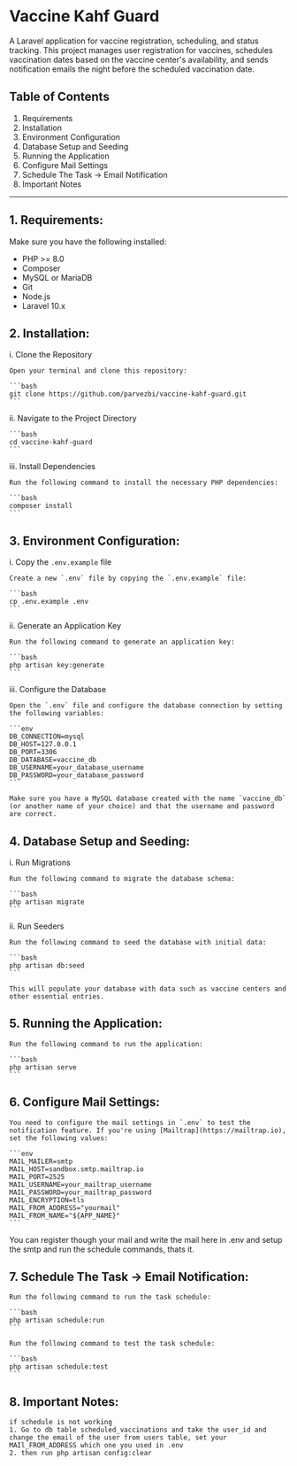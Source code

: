 # Vaccine Kahf Guard

A Laravel application for vaccine registration, scheduling, and status tracking. This project manages user registration for vaccines, schedules vaccination dates based on the vaccine center's availability, and sends notification emails the night before the scheduled vaccination date.

## Table of Contents

1. Requirements
2. Installation
3. Environment Configuration
4. Database Setup and Seeding
5. Running the Application
6. Configure Mail Settings
7. Schedule The Task -> Email Notification
8. Important Notes

---

## 1. **Requirements**:

Make sure you have the following installed:

- PHP >= 8.0
- Composer
- MySQL or MariaDB
- Git
- Node.js
- Laravel 10.x

## 2. **Installation**:

i. Clone the Repository

    Open your terminal and clone this repository:

    ```bash
    git clone https://github.com/parvezbi/vaccine-kahf-guard.git
    ```

ii. Navigate to the Project Directory

    ```bash
    cd vaccine-kahf-guard
    ```

iii. Install Dependencies

    Run the following command to install the necessary PHP dependencies:

    ```bash
    composer install
    ```

## 3. **Environment Configuration**:

i. Copy the `.env.example` file

    Create a new `.env` file by copying the `.env.example` file:

    ```bash
    cp .env.example .env
    ```

ii. Generate an Application Key

    Run the following command to generate an application key:

    ```bash
    php artisan key:generate
    ```

iii. Configure the Database

    Open the `.env` file and configure the database connection by setting the following variables:

    ```env
    DB_CONNECTION=mysql
    DB_HOST=127.0.0.1
    DB_PORT=3306
    DB_DATABASE=vaccine_db
    DB_USERNAME=your_database_username
    DB_PASSWORD=your_database_password
    ```

    Make sure you have a MySQL database created with the name `vaccine_db` (or another name of your choice) and that the username and password are correct.

## 4. **Database Setup and Seeding**:

i. Run Migrations

    Run the following command to migrate the database schema:

    ```bash
    php artisan migrate
    ```

ii. Run Seeders

    Run the following command to seed the database with initial data:

    ```bash
    php artisan db:seed
    ```

    This will populate your database with data such as vaccine centers and other essential entries.

## 5. **Running the Application**:

    Run the following command to run the application:

    ```bash
    php artisan serve
    ```

## 6. **Configure Mail Settings**:

    You need to configure the mail settings in `.env` to test the notification feature. If you're using [Mailtrap](https://mailtrap.io), set the following values:

    ```env
    MAIL_MAILER=smtp
    MAIL_HOST=sandbox.smtp.mailtrap.io
    MAIL_PORT=2525
    MAIL_USERNAME=your_mailtrap_username
    MAIL_PASSWORD=your_mailtrap_password
    MAIL_ENCRYPTION=tls
    MAIL_FROM_ADDRESS="yourmail"
    MAIL_FROM_NAME="${APP_NAME}"
    ```

   You can register though your mail and write the mail here in .env and setup the smtp and run the schedule commands, thats it.

## 7. **Schedule The Task -> Email Notification**:

    Run the following command to run the task schedule:

    ```bash
    php artisan schedule:run
    ```

    Run the following command to test the task schedule:

    ```bash
    php artisan schedule:test
    ```

## 8. **Important Notes**:
	if schedule is not working
	1. Go to db table scheduled_vaccinations and take the user_id and change the email of the user from users table, set your MAIl_FROM_ADDRESS which one you used in .env
	2. then run php artisan config:clear
